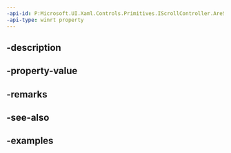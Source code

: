 ```yaml
---
-api-id: P:Microsoft.UI.Xaml.Controls.Primitives.IScrollController.AreScrollerInteractionsAllowed
-api-type: winrt property
---
```


## -description

## -property-value

## -remarks

## -see-also

## -examples

